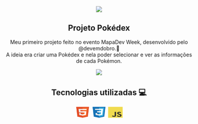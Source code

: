 <div style="text-align: center;">
  <img width="100px" src="https://cdn-icons-png.flaticon.com/512/188/188942.png" align="center"/>
  <h2>Projeto Pokédex</h2>
  <p>Meu primeiro projeto feito no evento MapaDev Week, desenvolvido pelo @devemdobro.🌱 <br>
  A ideia era criar uma Pokédex e nela poder selecionar e ver as informações de cada Pokémon. </p>
  <img src="https://i.imgur.com/hCVIdBG.png" width="50%">

  <h2>Tecnologias utilizadas 💻</h2>
  <div style="display: inline_block;">
    <img alt="HTML" height="30" width="40" src="https://raw.githubusercontent.com/devicons/devicon/master/icons/html5/html5-original.svg">
    <img alt="CSS" height="30" width="40" src="https://raw.githubusercontent.com/devicons/devicon/master/icons/css3/css3-original.svg">
    <img alt="JS" height="30" width="40" src="https://raw.githubusercontent.com/devicons/devicon/master/icons/javascript/javascript-original.svg">
  </div>
</div>
